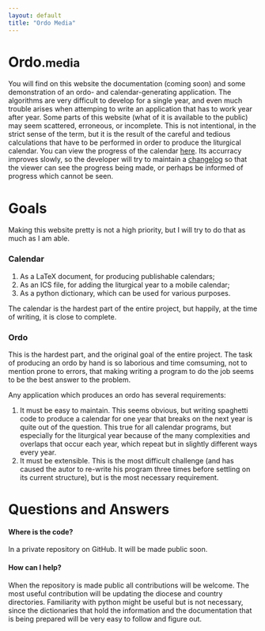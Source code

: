 ```yaml
---
layout: default
title: "Ordo Media"
---
```


<h1 class="display-1 text-center mt-5">
    <b>Ordo</b><small>.media</small>
</h1>

You will find on this website the documentation (coming soon) and some demonstration of an
ordo- and calendar-generating application. The algorithms are very difficult to
develop for a single year, and even much trouble arises when attemping to write
an application that has to work year after year. Some parts of this website
(what of it is available to the public) may seem scattered, erroneous, or
incomplete. This is not intentional, in the strict sense of the term, but it is
the result of the careful and tedious calculations that have to be performed in
order to produce the liturgical calendar. You can view the progress of the
calendar [here](/calendar.html). Its accurracy improves slowly, so the
developer will try to maintain a [changelog](/changelog.html) so that the viewer can see the
progress being made, or perhaps be informed of progress which cannot be seen.

# Goals

Making this website pretty is not a high priority, but I will try to do that as
much as I am able.

### Calendar

 1. As a LaTeX document, for producing publishable calendars;
 2. As an ICS file, for adding the liturgical year to a mobile calendar;
 3. As a python dictionary, which can be used for various purposes.

The calendar is the hardest part of the entire project, but happily, at the
time of writing, it is close to complete.

### Ordo

This is the hardest part, and the original goal of the entire project. The task
of producing an ordo by hand is so laborious and time comsuming, not to mention
prone to errors, that making writing a program to do the job seems to be the
best answer to the problem.

Any application which produces an ordo has several requirements:

1. It must be easy to maintain. This seems obvious, but writing spaghetti code
   to produce a calendar for one year that breaks on the next year is quite out
   of the question. This true for all calendar programs, but especially for the
   liturgical year because of the many complexities and overlaps that occur each
   year, which repeat but in slightly different ways every year.
2. It must be extensible. This is the most difficult challenge (and has caused
   the autor to re-write his program three times before settling on its current
   structure), but is the most necessary requirement.

# Questions and Answers

#### Where is the code?

In a private repository on GitHub. It will be made public soon.

#### How can I help?

When the repository is made public all contributions will be welcome. The most
useful contribution will be updating the diocese and country directories.
Familiarity with python might be useful but is not necessary, since the
dictionaries that hold the information and the documentation that is being
prepared will be very easy to follow and figure out.
